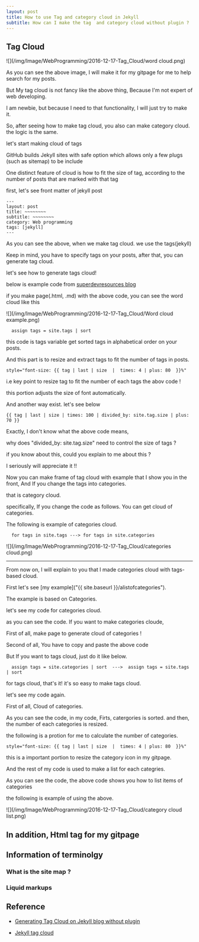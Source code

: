 ```yaml
---
layout: post
title: How to use Tag and category cloud in Jekyll
subtitle: How can I make the tag  and category cloud without plugin ?
---
```

 
## Tag Cloud
 
   ![](/img/Image/WebProgramming/2016-12-17-Tag_Cloud/word cloud.png)
   
   As you can see the above image, I will make it for my gitpage for me to help search for my posts.
   
   But My tag cloud is not fancy like the above thing, Because I'm not expert of web developing. 
   
   I am newbie, but because I need to that functionality, I will just try to make it. 
   
   So, after seeing how to make tag cloud, you also can make category cloud. the logic is the same. 
 
   let's start making cloud of tags
 
   GitHub builds Jekyll sites with safe option which allows only a few plugs (such as sitemap) to be include 
   
   One distinct feature of cloud is how to fit the size of tag, according to the number of posts that are marked with that tag
   
   first, let's see front matter of jekyll post 
   
 ``` 
 ---
 layout: post
 title: ~~~~~~~~
 subtitle: ~~~~~~~~
 category: Web programming
 tags: [jekyll]
 ---
 ```

   As you can see the above, when we make tag cloud. we use the tags(jekyll) 
   
   Keep in mind, you have to specify tags on your posts, after that, you can generate tag cloud. 
   
   let's see how to generate tags cloud! 
   
   below is example code from [superdevresources blog](https://superdevresources.com/tag-cloud-jekyll/) 
   
   <script src="https://gist.github.com/hyunyoung2/68791d45c085ee36f86ca8ae50ab79ae.js"></script>

   if you make page(.html, .md) with the above code, you can see the word cloud like this 
   
   ![](/img/Image/WebProgramming/2016-12-17-Tag_Cloud/Word cloud example.png)
   
```
  assign tags = site.tags | sort 
```

   this code is tags variable get sorted tags in alphabetical order on your posts. 
   
  <script src="https://gist.github.com/hyunyoung2/a192fe4432ee54346a6611f33bfe4d07.js"></script> 

   And this part is to resize and extract tags to fit the number of tags in posts.
   
```
style="font-size: {{ tag | last | size  |  times: 4 | plus: 80  }}%"
```
  
   i.e key point to resize tag to fit the number of each tags the abov code ! 
   
   this portion adjusts the size of font automatically.
   
   And another way exist. let's see below
   
```
{{ tag | last | size | times: 100 | divided_by: site.tag.size | plus: 70 }}
```

  Exactly, I don't know what the above code means, 
  
  why does "divided_by: site.tag.size" need to control the size of tags ? 
  
  if you know about this, could you explain to me about this ?
  
  I seriously will appreciate it !!
  
  Now you can make frame of tag cloud with example that I show you in the front, And If you change the tags into categories. 
  
  that is category cloud.
 
  specifically, If you change the code as follows. You can get cloud of categories. 
 
  <script src="https://gist.github.com/hyunyoung2/f6655ca85e8af71bc2ec3ed14308522a.js"></script>

  The following is example of categories cloud.
 
```  
  for tags in site.tags ---> for tags in site.categories
```  
  
  ![](/img/Image/WebProgramming/2016-12-17-Tag_Cloud/categories cloud.png) 
  
---

  From now on, I will explain to you that I made categories cloud with tags-based cloud. 
  
  First let's see [my example]("{{ site.baseurl }}/alistofcategories").
  
  The example is based on Categories.
  
  let's see my code for categories cloud. 
  
  <script src="https://gist.github.com/hyunyoung2/5a205be4f7456ad75597e6bc8ffbd279.js"></script>
 
  as you can see the code. If you want to make categories cloude, 
 
  First of all, make page to generate cloud of categories !
  
  Second of all, You have to copy and paste the above code 
 
  But If you want to tags cloud, just do it like below. 
 
```
  assign tags = site.categories | sort  --->  assign tags = site.tags | sort 
```

  for tags cloud, that's it! it's so easy to make tags cloud.
  
  let's see my code again.
  
  First of all, Cloud of categories. 
  
  <script src="https://gist.github.com/hyunyoung2/4862d8e47f823c57efe960772ab5131a.js"></script>

   As you can see the code, in my code, Firts, catergories is sorted. and then, the number of each categories is resized. 
   
   the following is a protion for me to calculate the number of categories.
   
```
style="font-size: {{ tag | last | size  |  times: 4 | plus: 80  }}%"
```
  this is a important portion to resize the category icon in my gitpage.
  
  And the rest of my code is used to make a list for each categries.
  
  <script src="https://gist.github.com/hyunyoung2/d1e80cdbef4efd7419a5a250dc854bce.js"></script>

   As you can see the code, the above code shows you how to list items of categories 
   
   the following is example of using the above.
   
   ![](/img/Image/WebProgramming/2016-12-17-Tag_Cloud/category cloud list.png)
   
## In addition, Html tag for my gitpage   
   
   
   
## Information of terminolgy

### What is the site map ?

### Liquid markups


## Reference
  
 - [Generating Tag Cloud on Jekyll blog without plugin](https://superdevresources.com/tag-cloud-jekyll/)
 
 - [Jekyll tag cloud](http://vvv.tobiassjosten.net/jekyll/jekyll-tag-cloud/)
